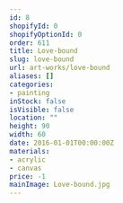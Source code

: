```yaml
---
id: 8
shopifyId: 0
shopifyOptionId: 0
order: 611
title: Love-bound
slug: love-bound
url: art-works/love-bound
aliases: []
categories:
- painting
inStock: false
isVisible: false
location: ""
height: 90
width: 60
date: 2016-01-01T00:00:00Z
materials:
- acrylic
- canvas
price: -1
mainImage: Love-bound.jpg
---
```


